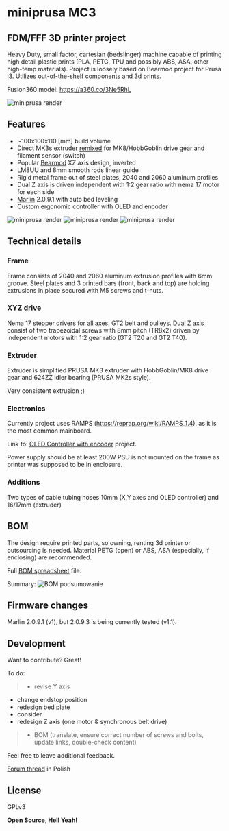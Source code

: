 # miniprusa MC3 
## FDM/FFF 3D printer project

Heavy Duty, small factor, cartesian (bedslinger) machine capable of printing high detail plastic prints (PLA, PETG, TPU and possibly ABS, ASA, other high-temp materials). Project is loosely based on Bearmod project for Prusa i3. Utilizes out-of-the-shelf components and 3d prints.

Fusion360 model: https://a360.co/3Ne5RhL

![miniprusa render](Renders/miniprusa-all-v1-izo.png)


## Features

- ~100x100x110 [mm] build volume
- Direct MK3s extruder [remixed] for MK8/HobbGoblin drive gear and filament sensor (switch)
- Popular [Bearmod] XZ axis design, inverted
- LM8UU and 8mm smooth rods linear guide
- Rigid metal frame out of steel plates, 2040 and 2060 aluminum profiles
- Dual Z axis is driven independent with 1:2 gear ratio with nema 17 motor for each side
- [Marlin] 2.0.9.1 with auto bed leveling
- Custom ergonomic controller with OLED and encoder

![miniprusa render](Renders/miniprusa-all-v1-front.png)
![miniprusa render](Renders/miniprusa-all-v1-back.png)
![miniprusa render](Renders/miniprusa-all-v1-left.png)

## Technical details

### Frame
Frame consists of 2040 and 2060 aluminum extrusion profiles with 6mm groove. Steel plates and 3 printed bars (front, back and top) are holding extrusions in place secured with M5 screws and t-nuts.

### XYZ drive
Nema 17 stepper drivers for all axes. GT2 belt and pulleys. Dual Z axis consist of two trapezoidal screws with 8mm pitch (TR8x2) driven by independent motors with 1:2 gear ratio (GT2 T20 and GT2 T40).

### Extruder
Extruder is simplified PRUSA MK3 extruder with HobbGoblin/MK8 drive gear and 624ZZ idler bearing (PRUSA MK2s style).

Very consistent extrusion ;) 

### Electronics
Currently project uses RAMPS (https://reprap.org/wiki/RAMPS_1.4), as it is the most common mainboard.

Link to: [OLED Controller with encoder] project.

Power supply should be at least 200W
PSU is not mounted on the frame as printer was supposed to be in enclosure.

### Additions
Two types of cable tubing hoses 10mm (X,Y axes and OLED controller) and 16/17mm (extruder)


## BOM
The design require printed parts, so owning, renting 3d printer or outsourcing is needed.
Material PETG (open) or ABS, ASA (especially, if enclosing) are recommended.

Full [BOM spreadsheet] file.

Summary:
![BOM podsumowanie](BOM/podsumowanie_bom.png)



## Firmware changes


Marlin 2.0.9.1 (v1), but 2.0.9.3 is being currently tested (v1.1).


## Development

Want to contribute? Great!

To do:
> - revise Y axis
  - change endstop position
  - redesign bed plate
  - consider 
- redesign Z axis (one motor & synchronous belt drive)
> - BOM (translate, ensure correct number of screws and bolts, update links, double-check content)
 
Feel free to leave additional feedback.


[Forum thread] in Polish


## License

GPLv3

**Open Source, Hell Yeah!**

[//]: # (REFLINKS)
   [bearmod]: <https://www.thingiverse.com/thing:4362586>
   [remixed]: <https://www.thingiverse.com/thing:4566108>
   [Marlin]: <https://marlinfw.org/>
   [BOM spreadsheet]: <https://github.com/jgxftw/miniprusa/BOM/>
   [Reprap Forum thread]:<https://reprap.org/forum/read.php?13,499572,page=1>
   [Forum thread]: <https://reprapy.pl/viewtopic.php?f=78&t=7788&hilit=ma%C5%82a+czarna#p127598>
   [OLED Controller with encoder]: <https://github.com/jgxftw/minioled>
